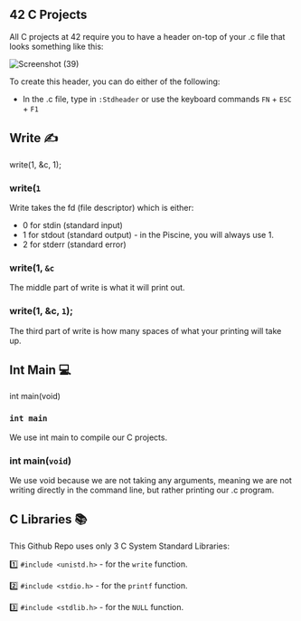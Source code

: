 ## 42 C Projects
All C projects at 42 require you to have a header on-top of your .c file that looks something like this:

![Screenshot (39)](https://user-images.githubusercontent.com/58959408/152627996-b8e25390-63e6-4829-93b7-461692788f06.png)

To create this header, you can do either of the following:

- In the .c file, type in ```:Stdheader``` or use the keyboard commands ```FN``` + ```ESC``` + ```F1```

## Write ✍️

write(1, &c, 1);

### write(``1`` <br>

Write takes the fd (file descriptor) which is either:

- 0 for stdin (standard input)
- 1 for stdout (standard output) - in the Piscine, you will always use 1.
- 2 for stderr (standard error)

### write(1, ``&c``

The middle part of write is what it will print out.

### write(1, &c, ``1``);

The third part of write is how many spaces of what your printing will take up. <br>

## Int Main 💻

int   main(void)

### ``int main``

We use int main to compile our C projects.

### int main(```void```)

We use void because we are not taking any arguments, meaning we are not writing directly in the command line, but rather printing our .c program.

## C Libraries 📚

This Github Repo uses only 3 C System Standard Libraries:

:one: ```#include <unistd.h>``` - for the ```write``` function.  <br>

:two: ```#include <stdio.h>``` - for the ```printf``` function. <br>

:three: ```#include <stdlib.h>``` - for the ```NULL``` function.
